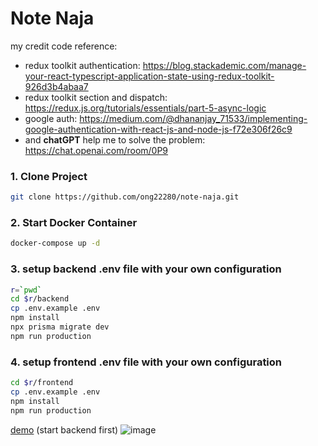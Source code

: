 # Note Naja

my credit code reference:
  - redux toolkit authentication: https://blog.stackademic.com/manage-your-react-typescript-application-state-using-redux-toolkit-926d3b4abaa7
  - redux toolkit section and dispatch: https://redux.js.org/tutorials/essentials/part-5-async-logic
  - google auth: https://medium.com/@dhananjay_71533/implementing-google-authentication-with-react-js-and-node-js-f72e306f26c9
  - and **chatGPT** help me to solve the problem: https://chat.openai.com/room/0P9

### 1. Clone Project
```bash
git clone https://github.com/ong22280/note-naja.git
```

### 2. Start Docker Container
```bash
docker-compose up -d
```

### 3. setup backend .env file with your own configuration
```bash
r=`pwd`
cd $r/backend
cp .env.example .env
npm install
npx prisma migrate dev
npm run production
```

### 4. setup frontend .env file with your own configuration
```bash
cd $r/frontend
cp .env.example .env
npm install
npm run production
```

[demo](https://note-naja.sittipong.dev/) (start backend first)
![image](https://scontent.fbkk14-1.fna.fbcdn.net/v/t1.15752-9/423454570_1071095227342515_8431796865996278279_n.png?_nc_cat=110&ccb=1-7&_nc_sid=8cd0a2&_nc_eui2=AeFG7IyP3fY41N5jPbH_8B7ZcxTUsWOXathzFNSxY5dq2AZRgm7d6nkW_BF-Sr3eQgfIASPcecmUcJ7Wm9HUueyk&_nc_ohc=fDSqnpbnPWoAX-EXBG7&_nc_ht=scontent.fbkk14-1.fna&oh=03_AdS9f5ZTGx3RL7Jus4vlQn6P4lnvsGj2T5CID2369_Nt3g&oe=65F1BB1B)
